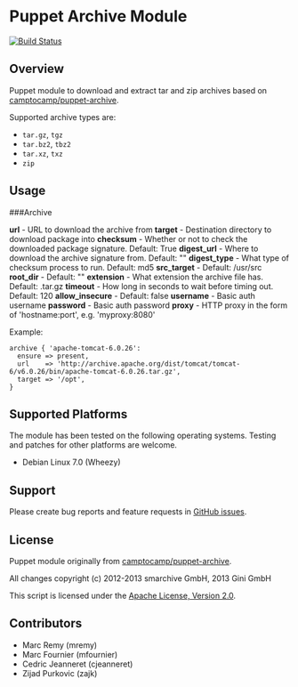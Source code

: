 Puppet Archive Module
=====================

[![Build Status](https://secure.travis-ci.org/gini/puppet-archive.png)](http://travis-ci.org/gini/puppet-archive)

Overview
--------

Puppet module to download and extract tar and zip archives based on [camptocamp/puppet-archive](https://github.com/camptocamp/puppet-archive).

Supported archive types are:

- `tar.gz`, `tgz`
- `tar.bz2`, `tbz2`
- `tar.xz`, `txz`
- `zip`


Usage
-----

###Archive

**url** - URL to download the archive from
**target** - Destination directory to download package into
**checksum** - Whether or not to check the downloaded package signature. Default: True
**digest_url** - Where to download the archive signature from. Default: ""
**digest_type** - What type of checksum process to run. Default: md5
**src_target** - Default: /usr/src
**root_dir** - Default: ""
**extension** - What extension the archive file has. Default: .tar.gz
**timeout** - How long in seconds to wait before timing out. Default: 120
**allow_insecure** - Default: false
**username** - Basic auth username
**password** - Basic auth password
**proxy** - HTTP proxy in the form of 'hostname:port', e.g. 'myproxy:8080'

Example:

    archive { 'apache-tomcat-6.0.26':
      ensure => present,
      url    => 'http://archive.apache.org/dist/tomcat/tomcat-6/v6.0.26/bin/apache-tomcat-6.0.26.tar.gz',
      target => '/opt',
    }


Supported Platforms
-------------------

The module has been tested on the following operating systems. Testing and patches for other platforms are welcome.

* Debian Linux 7.0 (Wheezy)


Support
-------

Please create bug reports and feature requests in [GitHub issues](https://github.com/gini/puppet-archive/issues).


License
-------

Puppet module originally from [camptocamp/puppet-archive](https://github.com/camptocamp/puppet-archive).

All changes copyright (c) 2012-2013 smarchive GmbH, 2013 Gini GmbH

This script is licensed under the [Apache License, Version 2.0](http://www.apache.org/licenses/LICENSE-2.0.html).


Contributors
------------

* Marc Remy (mremy)
* Marc Fournier (mfournier)
* Cedric Jeanneret (cjeanneret)
* Zijad Purkovic (zajk)
